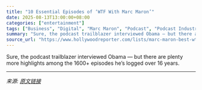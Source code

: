 ```yaml
---
title: "10 Essential Episodes of ‘WTF With Marc Maron’"
date: 2025-08-13T13:00:00+08:00
categories: ["entertainment"]
tags: ["Business", "Digital", "Marc Maron", "Podcast", "Podcast Industry", "Podcasts"]
summary: "Sure, the podcast trailblazer interviewed Obama — but there are plenty more highlights among the 1600+ episodes he’s logged over 16 years."
source_url: "https://www.hollywoodreporter.com/lists/marc-maron-best-wtf-podcast-episodes/"
---
```


Sure, the podcast trailblazer interviewed Obama — but there are plenty more highlights among the 1600+ episodes he’s logged over 16 years.

---

*来源: [原文链接](https://www.hollywoodreporter.com/lists/marc-maron-best-wtf-podcast-episodes/)*
